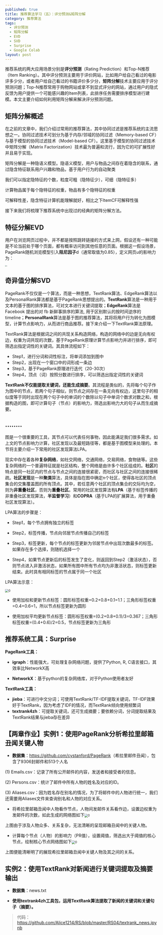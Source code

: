 ```yaml
---
published: true
title: 推荐算法学习（五）：评分预测&矩阵分解
category: 推荐算法
tags: 
  - 评分预测
  - 矩阵分解
  - EVD
  - SVD
  - Surprise
  - Google Colab
layout: post
---
```


推荐系统的两大应用场景分别是**评分预测**（Rating Prediction）和Top-N推荐（Item Ranking）。其中评分预测主要用于评价网站，比如用户给自己看过的电影评多少分，或者用户给自己看过的书籍评价多少分，**矩阵分解**技术主要应用于评分预测问题；Top-N推荐常用于购物网站或拿不到显式评分的网站，通过用户的隐式反馈为用户提供一个可能感兴趣的Item列表，此排序任务需要排序模型进行建模。本文主要介绍如何利用矩阵分解来解决评分预测问题。

## 矩阵分解概述

在之前的文章中，我们介绍过常用的推荐算法，其中协同过滤是推荐系统的主流思想之一。协同过滤技术可划分为基于内存/邻域的协同过滤（Memory-based CF）与基于模型的协同过滤技术（Model-based CF）。这里基于模型的协同过滤技术中矩阵分解（Matrix Factorization）技术最为普遍和流行，因为它的可扩展性好并且易于实现。 

矩阵分解是一种隐语义模型。隐语义模型，用户与物品之间存在着隐含的联系，通过隐含特征联系用户兴趣和物品，基于用户行为的自动聚类

我们可以指定隐特征的个数，粒度可粗（隐特征少），可细（隐特征多）

计算物品属于每个隐特征的权重，物品有多个隐特征的权重

可解释性差，隐含特征计算机能理解就好，相比之下ItemCF可解释性强





接下来我们将梳理下推荐系统中出现过的经典的矩阵分解方法。

## 特征分解EVD

用户在浏览网页过程中，并不都是按照跳转链接的方式来上网，假设还有一种可能是不论当前处于哪个页面，都有概率访问到其他任意的页面。根据这一假设场景，PageRank随机浏览模型引入**阻尼因子**d（通常取值为0.85），定义网页$u$的影响力为：

<img src="https://raw.githubusercontent.com/Alice1214/alice1214.github.io/master/_posts/image/推荐算法（四）/6.png" alt="0" style="zoom:27%;" />

## 奇异值分解SVD

PageRank不仅仅是一个算法，而是一种思想，TextRank算法、EdgeRank算法以及PersonalRank算法都是基于PageRank思想提出的。**TextRank**算法是一种用于文本的基于图的排序算法，可对文本进行关键词提取；**EdgeRank**算法是 Facebook 提出的对 fb 新鲜事排序的算法, 用于区别默认的按时间逆序的 timeline；**PersonalRank**算法是基于图的推荐算法，其将将用户行为转化为图模型，计算节点影响力，从而进行商品推荐。接下来介绍一下TextRank算法原理。

TextRank算法是根据词之间的共现关系构造网络，构造的网络中的边是无向有权边，权重为词共现的次数，基于PageRank原理计算节点影响力并进行排序，即可筛选出指定词性的关键词。其具体流程如下：

* Step1，进行分词和词性标注，将单词添加到图中
* Step2，出现在一个窗口中的词形成一条边
* Step3，基于PageRank原理进行迭代（20-30次）
* Step4，顶点（词）按照分数进行排序，可以筛选出指定词性的关键词

**TextRank不仅能提取关键词，还能生成摘要**。其流程是类似的，先将每个句子作为图中的节点，若两个句子相似，则节点之间存在一条无向有权边，这里句子的相似度等于同时出现在两个句子中的单词的个数除以句子中单词个数求对数之和，根据构造的图，即可计算句子（节点）的影响力，筛选出影响力大的句子从而生成摘要。

## ........

图是一个很重要的工具，其节点可以代表任何事物，因此能满足我们很多需求。如上文的节点影响力计算，社区发现以及最短路径等，都是基于图模型来处理的。本节将主要介绍一下常用的社区发现算法LPA。

现实中存在着各种**复杂网络**，如社交网络，交通网络，交易网络，食物链等。这些复杂网络的一个普遍特征就是社区结构，整个网络是由许多个社区组成的。**社区**的特点是同一社区内的节点与节点之间的连接很紧密，而社区与社区之间的连接很稀疏。**社区发现**是一种**聚类**算法，具体是指在图中确定n个社区，使得各社区的顶点集合的交集覆盖图的所有顶点。其中，若任意两个社区的顶点集合的交际均为空，则为**非重叠社区**，否则为**重叠社区**。常用的社区发现算法有**LPA**（基于标签传播的非重叠社区发现算法，**半监督学习**）和**COPRA**（基于LPA的扩展算法，用于重叠社区发现算法）。

LPA算法的步骤是：

* Step1，每个节点拥有独立的标签

* Step2，标签传播，节点向邻居节点传播自己的标签

* Step3，标签更新，每个节点的标签更新为邻居节点中出现次数最多的标签。如果存在多个选择，则随机选择一个

* Step4，如果节点更新后的标签发生了变化，则返回到Step2（激活状态），否则节点进入非激活状态，如果所有图中所有节点均为非激活状态，则标签更新结束。此时具有相同标签的节点属于同一个社区

LPA算法示意：

<img src="https://raw.githubusercontent.com/Alice1214/alice1214.github.io/master/_posts/image/推荐算法（四）/9.png" alt="0" style="zoom:70%;" />

* 使用加权和更新节点标签：圆形标签权重=0.2+0.8+0.1=1.1；三角形标签权重=0.4+0.6=1，所以节点标签更新为圆形

* 使用加权平均更新节点标签：圆形标签权重=(0.2+0.8+0.1)/3=0.367；三角形标签权重=(0.4+0.6)/2=0.5，节点标签更新为三角形

## 推荐系统工具：Surprise

**PageRank工具：**

* **igraph**：性能强大，可处理复杂网络问题，提供了Python, R, C语言接口，其效率比NetworkX高

* **NetworkX**：基于python的复杂网络库，对于Python使用者友好

**TextRank工具：**

* **jieba**：可进行中文分词；可使用TextRank/TF-IDF提取关键词，TF-IDF效果好于TextRank，因为考虑了IDF的情况，而TextRank倾向使用频繁词
* **textrank4zh**：可提取关键词，还可生成摘要；要依赖分词，分词提取结果及TextRank结果与jieba存在差异

## 【两章作业】实例1：使用PageRank分析希拉里邮箱丑闻关键人物

* **数据集**：<https://github.com/cystanford/PageRank>（希拉里邮件丑闻），包含了9306封邮件和513个人名

(1) Emails.csv：记录了所有公开邮件的内容，发送者和接受者的信息。

(2) Persons.csv：统计了邮件中所有人物的姓名及对应的ID。

(3) Aliases.csv：因为姓名存在别名的情况，为了将邮件中的人物进行统一，我们还需要用Aliases文件来查询别名和人物的对应关系。

* 将希拉里邮箱丑闻中人物看作节点，人物间发邮件关系看作边，设置边权重为发邮件的次数，如此生成的网络图如下<img src="https://raw.githubusercontent.com/Alice1214/alice1214.github.io/master/_posts/image/推荐算法（四）/7.png" alt="0" style="zoom:70%;" />

上图由于涉及人物众多、关系复杂，无法清晰的呈现邮箱丑闻中的关键人物。

* 计算每个节点（人物）的影响力（PR值），设置阈值，筛选出大于阈值的核心节点，绘制核心节点网络图如下<img src="https://raw.githubusercontent.com/Alice1214/alice1214.github.io/master/_posts/image/推荐算法（四）/8.png" alt="0" style="zoom:70%;" />

上图便能清晰明了的展现希拉里邮箱丑闻中关键人物及其之间的关系。

## 实例2：使用TextRank对新闻进行关键词提取及摘要输出

* **数据集**：news.txt

* **使用textrank4zh工具包，运用TextRank算法提取了新闻的关键词和关键句子（摘要）。**

>代码：<https://github.com/Alice1214/RS/blob/master/RS04/textrank_news.ipynb>

